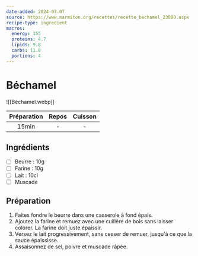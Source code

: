 ```yaml
---
date-added: 2024-07-07
source: https://www.marmiton.org/recettes/recette_bechamel_23880.aspx
recipe-type: ingredient
macros:
  energy: 155
  proteins: 4.7
  lipids: 9.8
  carbs: 11.8
  portions: 4
---
```


# Béchamel

![[Béchamel.webp]]

| Préparation | Repos | Cuisson |
|:-----------:|:-----:|:-------:|
|    15min    |   -   |    -    |

## Ingrédients

- [ ] Beurre : 10g
- [ ] Farine : 10g
- [ ] Lait : 10cl
- [ ] Muscade

## Préparation

1. Faites fondre le beurre dans une casserole à fond épais.
2. Ajoutez la farine et remuez avec une cuillère de bois sans laisser colorer. La farine doit juste épaissir.
3. Versez le lait progressivement, sans cesser de remuer, jusqu'à ce que la sauce épaississe.
4. Assaisonnez de sel, poivre et muscade râpée.
